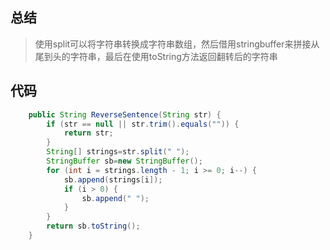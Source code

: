 ## 总结

> 使用split可以将字符串转换成字符串数组，然后借用stringbuffer来拼接从尾到头的字符串，最后在使用toString方法返回翻转后的字符串

## 代码

```java
    public String ReverseSentence(String str) {
        if (str == null || str.trim().equals("")) {
            return str;
        }
        String[] strings=str.split(" ");
        StringBuffer sb=new StringBuffer();
        for (int i = strings.length - 1; i >= 0; i--) {
            sb.append(strings[i]);
            if (i > 0) {
                sb.append(" ");
            }
        }
        return sb.toString();
    }
